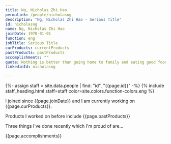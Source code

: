 ```yaml
---
title: Ng, Nicholas Zhi Hao
permalink: /people/nicholasng
description: "Ng, Nicholas Zhi Hao - Serious Title"
id: nicholasng
name: Ng, Nicholas Zhi Hao
joinDate: 1970-01-01
function: eng
jobTitle: Serious Title
curProducts: currentProducts
pastProducts: pastProducts
accomplishments: ""
quote: Nothing is better than going home to family and eating good food and relaxing
linkedinId: nicholasng

---
```


{%- assign staff = site.data.people | find: "id", "{{page.id}}" -%}
{% include staff_heading.html staff=staff color=site.colors.function-colors.eng %}

<p>I joined since {{page.joinDate}} and I am currently working on {{page.curProducts}}.</p>

<p>Products I worked on before include {{page.pastProducts}}</p>

<p>Three things I've done recently which I'm proud of are...</p>
{{page.accomplishments}}
